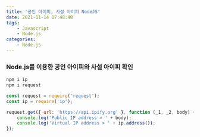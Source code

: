 ```yaml
---
title: '공인 아이피, 사설 아이피 NodeJS'
date: 2021-11-14 17:48:48
tags:
    - Javascript
    - Node.js
categories:
    - Node.js
---
```


### Node.js를 이용한 공인 아이피와 사설 아이피 확인

```bash
npm i ip
npm i request
```

```javascript
const request = require('request');
const ip = require('ip');

request.get({ url: 'https://api.ipify.org' }, function (_1, _2, body) {
    console.log('Public IP address > ' + body);
    console.log('Virtual IP address > ' + ip.address());
});
```
